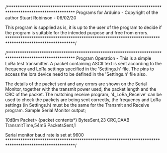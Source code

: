 /*******************************************************************************************************
  Programs for Arduino - Copyright of the author Stuart Robinson - 06/02/20

  This program is supplied as is, it is up to the user of the program to decide if the program is
  suitable for the intended purpose and free from errors.
*******************************************************************************************************/


/*******************************************************************************************************
  Program Operation - This is a simple LoRa test transmitter. A packet containing ASCII text is sent
  according to the frequency and LoRa settings specified in the 'Settings.h' file. The pins to access
  the lora device need to be defined in the 'Settings.h' file also.

  The details of the packet sent and any errors are shown on the Serial Monitor, together with the transmit
  power used, the packet length and the CRC of the packet. The matching receive program, '4_LoRa_Receive'
  can be used to check the packets are being sent correctly, the frequency and LoRa settings (in Settings.h)
  must be the same for the Transmit and Receive program. Sample Serial Monitor output;

  10dBm Packet> {packet contents*}  BytesSent,23  CRC,DAAB  TransmitTime,54mS  PacketsSent,1

  Serial monitor baud rate is set at 9600
*******************************************************************************************************/

